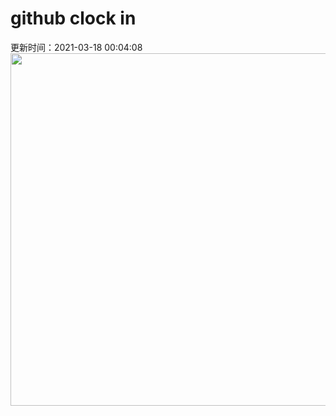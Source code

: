 # github clock in
更新时间：2021-03-18 00:04:08
 <img style="-webkit-user-select: none;margin: auto;cursor: zoom-in;" src="https://cn.bing.com/th?id=OHR.MtEtna_ZH-CN9127683040_1920x1080.jpg&rf=LaDigue_1920x1080.jpg&pid=hp" width="1004" height="564"> 